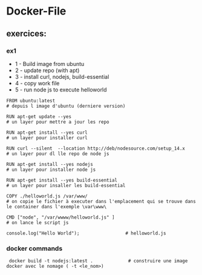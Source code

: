 # Docker-File

## exercices:

### ex1 

* 1 - Build image from ubuntu
* 2 - update repo (with apt)
* 3 - install curl, nodejs, build-essential
* 4 - copy work file
* 5 - run node js to execute helloworld

```
FROM ubuntu:latest                                                          # depuis l image d'ubuntu (derniere version)

RUN apt-get update --yes                                                    # un layer pour mettre a jour les repo

RUN apt-get install --yes curl                                              # un layer pour installer curl

RUN curl --silent  --location http://deb/nodesource.com/setup_14.x          # un layer pour dl lle repo de node js 

RUN apt-get install --yes nodejs                                            # un layer pour installer node js

RUN apt-get install --yes build-essential                                   # un layer pour insaller les build-essential 

COPY ./helloworld.js /var/www/                                              # on copie le fichier à executer dans l'emplacement qui se trouve dans le container dans l'exemple \var\www\

CMD ["node", "/var/wwww/helloworld.js" ]                                    # on lance le script js 

```

```
console.log("Hello World");                 # helloworld.js 
```


### docker commands

```
 docker build -t nodejs:latest .             # construire une image docker avec le nomage ( -t <le_nom>)
```